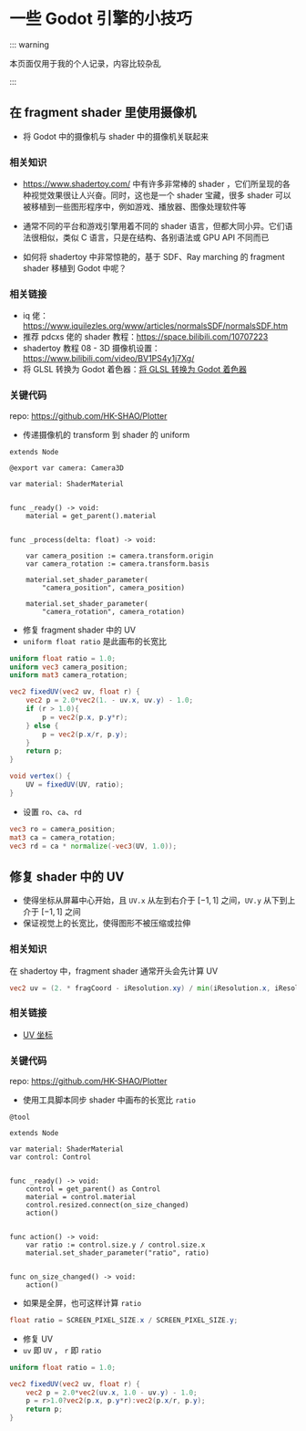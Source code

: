 # 一些 Godot 引擎的小技巧

::: warning

本页面仅用于我的个人记录，内容比较杂乱

:::

## 在 fragment shader 里使用摄像机

- 将 Godot 中的摄像机与 shader 中的摄像机关联起来

### 相关知识

- https://www.shadertoy.com/ 中有许多非常棒的 shader ，它们所呈现的各种视觉效果很让人兴奋。同时，这也是一个 shader 宝藏，很多 shader 可以被移植到一些图形程序中，例如游戏、播放器、图像处理软件等

- 通常不同的平台和游戏引擎用着不同的 shader 语言，但都大同小异。它们语法很相似，类似 C 语言，只是在结构、各别语法或 GPU API 不同而已

- 如何将 shadertoy 中非常惊艳的，基于 SDF、Ray marching 的 fragment shader 移植到 Godot 中呢？

### 相关链接

- iq 佬：https://www.iquilezles.org/www/articles/normalsSDF/normalsSDF.htm
- 推荐 pdcxs 佬的 shader 教程：https://space.bilibili.com/10707223
- shadertoy 教程 08 - 3D 摄像机设置：https://www.bilibili.com/video/BV1PS4y1j7Xg/
- 将 GLSL 转换为 Godot 着色器：[将 GLSL 转换为 Godot 着色器](https://docs.godotengine.org/zh_CN/stable/tutorials/shaders/converting_glsl_to_godot_shaders.html)

### 关键代码

repo: https://github.com/HK-SHAO/Plotter

- 传递摄像机的 transform 到 shader 的 uniform

```gdscript
extends Node

@export var camera: Camera3D

var material: ShaderMaterial


func _ready() -> void:
	material = get_parent().material


func _process(delta: float) -> void:

	var camera_position := camera.transform.origin
	var camera_rotation := camera.transform.basis

	material.set_shader_parameter(
		"camera_position", camera_position)

	material.set_shader_parameter(
		"camera_rotation", camera_rotation)
```

- 修复 fragment shader 中的 UV
- `uniform float ratio` 是此画布的长宽比

```glsl
uniform float ratio = 1.0;
uniform vec3 camera_position;
uniform mat3 camera_rotation;

vec2 fixedUV(vec2 uv, float r) {
	vec2 p = 2.0*vec2(1. - uv.x, uv.y) - 1.0;
	if (r > 1.0){
		p = vec2(p.x, p.y*r);
	} else {
		p = vec2(p.x/r, p.y);
	}
	return p;
}

void vertex() {
	UV = fixedUV(UV, ratio);
}
```

- 设置 `ro`、`ca`、`rd`

```glsl
vec3 ro = camera_position;
mat3 ca = camera_rotation;
vec3 rd = ca * normalize(-vec3(UV, 1.0));
```


## 修复 shader 中的 UV

- 使得坐标从屏幕中心开始，且 `UV.x` 从左到右介于 $[-1, 1]$ 之间，`UV.y` 从下到上介于 $[-1, 1]$ 之间
- 保证视觉上的长宽比，使得图形不被压缩或拉伸

### 相关知识

在 shadertoy 中，fragment shader 通常开头会先计算 UV

```glsl
vec2 uv = (2. * fragCoord - iResolution.xy) / min(iResolution.x, iResolution.y);
```

### 相关链接

- [UV 坐标](https://zh.wikipedia.org/wiki/UV%E5%9D%90%E6%A0%87)

### 关键代码

repo: https://github.com/HK-SHAO/Plotter

- 使用工具脚本同步 shader 中画布的长宽比 `ratio`

```gdscript
@tool

extends Node

var material: ShaderMaterial
var control: Control


func _ready() -> void:
	control = get_parent() as Control
	material = control.material
	control.resized.connect(on_size_changed)
	action()


func action() -> void:
	var ratio := control.size.y / control.size.x
	material.set_shader_parameter("ratio", ratio)


func on_size_changed() -> void:
	action()
```

- 如果是全屏，也可这样计算 `ratio`

```glsl
float ratio = SCREEN_PIXEL_SIZE.x / SCREEN_PIXEL_SIZE.y;
```

- 修复 UV
- `uv` 即 `UV` ， `r` 即 `ratio`

```glsl
uniform float ratio = 1.0;

vec2 fixedUV(vec2 uv, float r) {
	vec2 p = 2.0*vec2(uv.x, 1.0 - uv.y) - 1.0;
	p = r>1.0?vec2(p.x, p.y*r):vec2(p.x/r, p.y);
	return p;
}
```